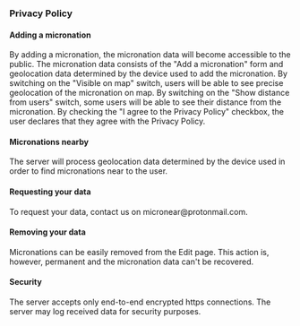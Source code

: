 <section>
<h3>Privacy Policy</h3>
<h4> Adding a micronation </h4>
<p>
    By adding a micronation, the micronation data will become accessible to the public.
    The micronation data consists of the "Add a micronation" form and geolocation data determined by the device used to add the micronation.
    By switching on the "Visible on map" switch, users will be able to see precise geolocation of the micronation on map.
    By switching on the "Show distance from users" switch, some users will be able to see their distance from the micronation.
    By checking the "I agree to the Privacy Policy" checkbox, the user declares that they agree with the Privacy Policy.
</p>

<h4> Micronations nearby </h4>
<p>
    The server will process geolocation data determined by the device used in order to find micronations near to the user.
</p>

<h4> Requesting your data </h4>
<p>
    To request your data, contact us on micronear@protonmail.com.
</p>

<h4> Removing your data </h4>
<p>
    Micronations can be easily removed from the Edit page. This action is, however, permanent and the micronation data can't be recovered.
</p>

<h4> Security </h4>
<p>
    The server accepts only end-to-end encrypted https connections.
    The server may log received data for security purposes.
</p>

</section>